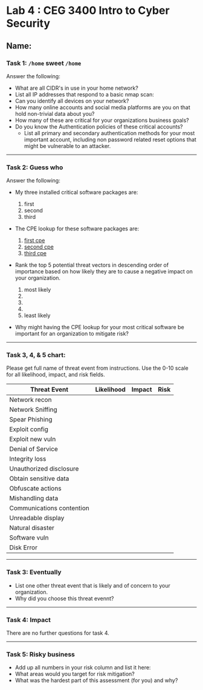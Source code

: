 # Lab 4 : CEG 3400 Intro to Cyber Security

## Name:

### Task 1: `/home` sweet `/home`

Answer the following:

* What are all CIDR's in use in your home network?
* List all IP addresses that respond to a basic nmap scan: 
* Can you identify all devices on your network?
* How many online accounts and social media platforms are you on
  that hold non-trivial data about you?
* How many of these are critical for your organizations business goals?
* Do you know the Authentication policies of these critical accounts?
  * List all primary and secondary authentication methods for your most 
    important account, including non password related  reset options 
    that might be vulnerable to an attacker. 

---

### Task 2: Guess who

Answer the following:

* My three installed critical software packages are:
  1. first
  2. second
  3. third

* The CPE lookup for these software packages are:
  1. [first cpe](www.first.com)
  2. [second cpe](second.com) 
  3. [third cpe](thrid.com)

* Rank the top 5 potential threat vectors in descending order of importance
  based on how likely they are to cause a negative impact on your organization.
  1. most likely
  2. 
  3. 
  4. 
  5. least likely

* Why might having the CPE lookup for your most critical software be important
  for an organization to mitigate risk?

---

### Task 3, 4, & 5 chart:

Please get full name of threat event from instructions.  Use the 0-10 scale 
for all likelihood, impact, and risk fields.

| **Threat Event**        | **Likelihood** | **Impact** | **Risk** |
| ---                     | ---            | ---        | ---      |
| Network recon           |                |            |          |
| Network Sniffing        |                |            |          |
| Spear Phishing          |                |            |          |
| Exploit config          |                |            |          |
| Exploit new vuln        |                |            |          |
| Denial of Service       |                |            |          |
| Integrity loss          |                |            |          |
| Unauthorized disclosure |                |            |          |
| Obtain sensitive data   |                |            |          |
| Obfuscate actions       |                |            |          |
| Mishandling data        |                |            |          |
| Communications contention |                |            |          |
| Unreadable display      |                |            |          |
| Natural disaster        |                |            |          |
| Software vuln           |                |            |          |
| Disk Error              |                |            |          |

---

### Task 3: Eventually

* List one other threat event that is likely and of concern to your organization.
* Why did you choose this threat evennt?

---

### Task 4: Impact

There are no further questions for task 4.

---

### Task 5: Risky business

* Add up all numbers in your risk column and list it here:
* What areas would you target for risk mitigation?
* What was the hardest part of this assessment (for you) and why?


